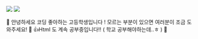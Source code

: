 <img src="https://img.shields.io/badge/Python-ECEC0F?style=flat-square&logo=python&logoColor=white"/> <img src="https://img.shields.io/badge/Discord.py-1960C5?style=flat-square&logo=python&logoColor=white"/>

👋 안녕하세요 코딩 좋아하는 고등학생입니다 ! 모르는 부분이 있으면 여러분이 조금 도와주세요! 🙏
👍Html 도 계속 공부중입니다!! ( 학교 공부해야하는데..ㅎ ) 👀


